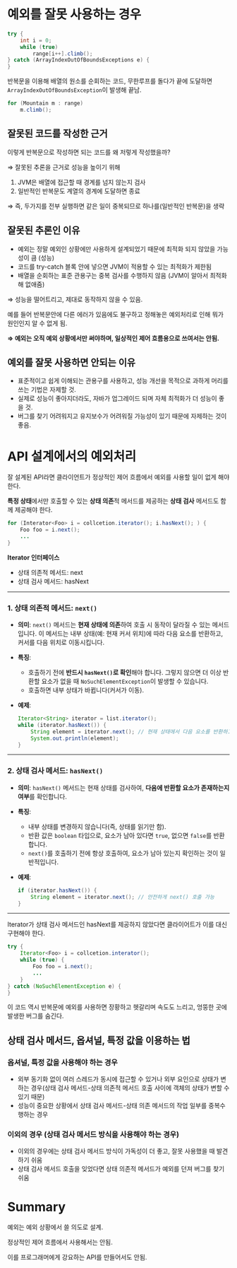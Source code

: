 # 예외를 잘못 사용하는 경우

```java
try {
	int i = 0;
	while (true)
		range[i++].climb();
} catch (ArrayIndexOutOfBoundsExceptions e) {
}
```

반복문을 이용해 배열의 원소를 순회하는 코드, 무한루프를 돌다가 끝에 도달하면 `ArrayIndexOutOfBoundsException`이 발생해 끝남.

```java
for (Mountain m : range)
	m.climb();
```

## 잘못된 코드를 작성한 근거

이렇게 반복문으로 작성하면 되는 코드를 왜 저렇게 작성했을까?

⇒ 잘못된 추론을 근거로 성능을 높이기 위해

1. JVM은 배열에 접근할 때 경계를 넘지 않는지 검사
2. 일반적인 반복문도 계열의 경계에 도달하면 종료

⇒ 즉, 두가지를 전부 실행하면 같은 일이 중복되므로 하나를(일반적인 반복문)을 생략

## 잘못된 추론인 이유

- 예외는 정말 예외인 상황에만 사용하게 설계되었기 때문에 최적화 되지 않았을 가능성이 큼 (성능)
- 코드를 try-catch 블록 안에 넣으면 JVM이 적용할 수 있는 최적화가 제한됨
- 배열을 순회하는 표준 관용구는 중복 검사를 수행하지 않음 (JVM이 알아서 최적화해 없애줌)

 

⇒ 성능을 떨어트리고, 제대로 동작하지 않을 수 있음.

예를 들어 반복문안에 다른 에러가 있음에도 불구하고 정해놓은 예외처리로 인해 뭐가 원인인지 알 수 없게 됨.

**⇒ 예외는 오직 예외 상황에서만 써야하며, 일상적인 제어 흐름용으로 쓰여서는 안됨.**

## 예외를 잘못 사용하면 안되는 이유

- 표준적이고 쉽게 이해되는 관용구를 사용하고, 성능 개선을 목적으로 과하게 머리를 쓰는 기법은 자제할 것.
- 실제로 성능이 좋아지더라도, 자바가 업그레이드 되며 자체 최적화가 더 성능이 좋을 것.
- 버그를 찾기 어려워지고 유지보수가 어려워질 가능성이 있기 때문에 자제하는 것이 좋음.

# API 설계에서의 예외처리

잘 설계된 API라면 클라이언트가 정상적인 제어 흐름에서 예외를 사용할 일이 없게 해야 한다.

**특정 상태**에서만 호출할 수 있는 **상태 의존**적 메서드를 제공하는 **상태 검사** 메서드도 함께 제공해야 한다.

```java
for (Interator<Foo> i = collcetion.iterator(); i.hasNext(); ) {
	Foo foo = i.next();
	...
}
```

**Iterator 인터페이스**

- 상태 의존적 메서드: next
- 상태 검사 메서드: hasNext

---

### 1. **상태 의존적 메서드: `next()`**

- **의미**: `next()` 메서드는 **현재 상태에 의존**하여 호출 시 동작이 달라질 수 있는 메서드입니다. 이 메서드는 내부 상태(예: 현재 커서 위치)에 따라 다음 요소를 반환하고, 커서를 다음 위치로 이동시킵니다.
- **특징**:
    - 호출하기 전에 **반드시 `hasNext()`로 확인**해야 합니다. 그렇지 않으면 더 이상 반환할 요소가 없을 때 `NoSuchElementException`이 발생할 수 있습니다.
    - 호출하면 내부 상태가 바뀝니다(커서가 이동).
- **예제**:
    
    ```java
    Iterator<String> iterator = list.iterator();
    while (iterator.hasNext()) {
        String element = iterator.next(); // 현재 상태에서 다음 요소를 반환하고 커서를 이동
        System.out.println(element);
    }
    ```
    

---

### 2. **상태 검사 메서드: `hasNext()`**

- **의미**: `hasNext()` 메서드는 현재 상태를 검사하여, **다음에 반환할 요소가 존재하는지 여부**를 확인합니다.
- **특징**:
    - 내부 상태를 변경하지 않습니다(즉, 상태를 읽기만 함).
    - 반환 값은 `boolean` 타입으로, 요소가 남아 있다면 `true`, 없으면 `false`를 반환합니다.
    - `next()`를 호출하기 전에 항상 호출하여, 요소가 남아 있는지 확인하는 것이 일반적입니다.
- **예제**:
    
    ```java
    if (iterator.hasNext()) {
        String element = iterator.next(); // 안전하게 next() 호출 가능
    }
    ```
    

---

Iterator가 상태 검사 메서드인 hasNext를 제공하지 않았다면 클라이어트가 이를 대신 구현해야 한다.

```java
try {
	Iterator<Foo> i = collcetion.interator();
	while (true) {
		Foo foo = i.next();
		...
	}
} catch (NoSuchElementException e) {
}
```

이 코드 역시 반복문에 예외를 사용하면 장황하고 헷갈리며 속도도 느리고, 엉뚱한 곳에 발생한 버그를 숨긴다.

## 상태 검사 메서드, 옵셔널, 특정 값을 이용하는 법

### 옵셔널, 특정 값을 사용해야 하는 경우

- 외부 동기화 없이 여러 스레드가 동시에 접근할 수 있거나 외부 요인으로 상태가 변하는 경우(상태 검사 메서드-상태 의존적 메서드 호출 사이에 객체의 상태가 변할 수 있기 때문)
- 성능이 중요한 상황에서 상태 검사 메서드-상태 의존 메서드의 작업 일부를 중복수행하는 경우

### 이외의 경우 (상태 검사 메서드 방식을 사용해야 하는 경우)

- 이외의 경우에는 상태 검사 메서드 방식이 가독성이 더 좋고, 잘못 사용했을 때 발견하기 쉬움
- 상태 검사 메서드 호출을 잊었다면 상태 의존적 메서드가 예외를 던져 버그를 찾기 쉬움

# Summary

예외는 예외 상황에서 쓸 의도로 설계.

정상적인 제어 흐름에서 사용해서는 안됨.

이를 프로그래머에게 강요하는 API를 만들어서도 안됨.
